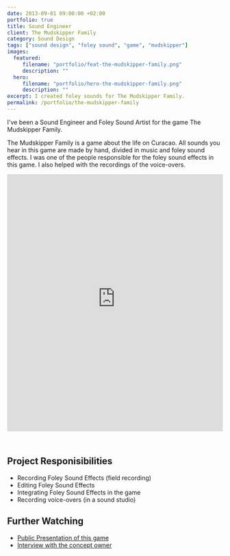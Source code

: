 ```yaml
---
date: 2013-09-01 09:00:00 +02:00
portfolio: true
title: Sound Engineer
client: The Mudskipper Family
category: Sound Design
tags: ["sound design", "foley sound", "game", "mudskipper"]
images:
  featured:
     filename: "portfolio/feat-the-mudskipper-family.png"
     description: ""
  hero:
     filename: "portfolio/hero-the-mudskipper-family.png"
     description: ""
excerpt: I created foley sounds for The Mudskipper Family.
permalink: /portfolio/the-mudskipper-family
---
```


I've been a Sound Engineer and Foley Sound Artist for the game The Mudskipper Family.

The Mudskipper Family is a game about the life on Curacao. All sounds you hear in this game are made by hand, divided in music and foley sound effects. I was one of the people responsible for the foley sound effects in this game. I also helped with the recordings of the voice-overs.

<style>.big-hero.hasimage { background-position: left top, top center !important; }</style>
<iframe height="600" src="https://www.youtube-nocookie.com/embed/8KqmrHaaHi8" frameborder="0" allow="accelerometer; autoplay; encrypted-media; gyroscope; picture-in-picture" style="width: 100%; margin-bottom: 2em;" allowfullscreen></iframe>




## Project Responisibilities

- Recording Foley Sound Effects (field recording)
- Editing Foley Sound Effects
- Integrating Foley Sound Effects in the game
- Recording voice-overs (in a sound studio)


## Further Watching

- [Public Presentation of this game](https://www.youtube.com/watch?v=iOck5YNdgmg)
- [Interview with the concept owner](https://www.youtube.com/watch?v=lLxT1lPj-oI)